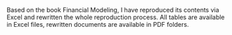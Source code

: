 Based on the book Financial Modeling, I have reproduced its contents via Excel and rewritten the whole reproduction process.
All tables are available in Excel files, rewritten documents are available in PDF folders.
